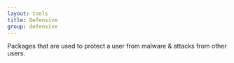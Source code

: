 ```yaml
---
layout: tools
title: Defensive
group: defensive
---
```


Packages that are used to protect a user from malware & attacks from other users.